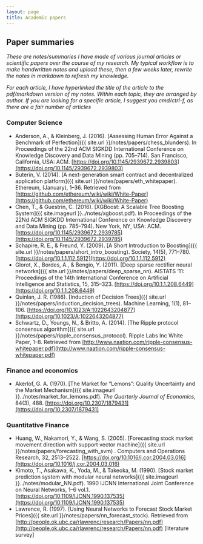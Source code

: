 ```yaml
---
layout: page
title: Academic papers
---
```


<style>
div {
    text-align: left;
}
</style>


## Paper summaries

*These are notes/summaries I have made of various journal articles or scientific papers over the course of my research. My typical workflow is to make handwritten notes and upload these, then a few weeks later, rewrite the notes in markdown to refresh my knowledge.*

*For each article, I have hyperlinked the title of the article to the pdf/markdown version of my notes. Within each topic, they are arranged by author. If you are looking for a specific article, I suggest you cmd/ctrl-f, as there are a fair number of articles*

### Computer Science

- Anderson, A., & Kleinberg, J. (2016). [Assessing Human Error Against a Benchmark of Perfection]({{ site.url }}/notes/papers/chess_blunders). In Proceedings of the 22nd ACM SIGKDD International Conference on Knowledge Discovery and Data Mining (pp. 705–714). San Francisco, California, USA: ACM. [https://doi.org/10.1145/2939672.2939803](https://doi.org/10.1145/2939672.2939803)
- Buterin, V. (2014). [A next-generation smart contract and decentralized application platform]({{ site.url }}/notes/papers/eth_whitepaper). Ethereum, (January), 1–36. Retrieved from [https://github.com/ethereum/wiki/wiki/White-Paper](https://github.com/ethereum/wiki/wiki/White-Paper)
- Chen, T., & Guestrin, C. (2016). [XGBoost: A Scalable Tree Boosting System]({{ site.imageurl }}../notes/xgboost.pdf). In Proceedings of the 22Nd ACM SIGKDD International Conference on Knowledge Discovery and Data Mining (pp. 785–794). New York, NY, USA: ACM. [https://doi.org/10.1145/2939672.2939785](https://doi.org/10.1145/2939672.2939785)
- Schapire, R. E., & Freund, Y. (2009). [A Short Introduction to Boosting]({{ site.url }}/notes/papers/short_intro_boosting). Society, 14(5), 771–780. [https://doi.org/10.1.1.112.5912](https://doi.org/10.1.1.112.5912)
- Glorot, X., Bordes, A., & Bengio, Y. (2011). [Deep sparse rectifier neural networks]({{ site.url }}/notes/papers/deep_sparse_nn). AISTATS ’11: Proceedings of the 14th International Conference on Artificial Intelligence and Statistics, 15, 315–323. [https://doi.org/10.1.1.208.6449](https://doi.org/10.1.1.208.6449)
- Quinlan, J. R. (1986). [Induction of Decision Trees]({{ site.url }}/notes/papers/induction_decision_trees). Machine Learning, 1(1), 81–106. [https://doi.org/10.1023/A:1022643204877](https://doi.org/10.1023/A:1022643204877)
- Schwartz, D., Youngs, N., & Britto, A. (2014). [The Ripple protocol consensus algorithm]({{ site.url }}/notes/papers/ripple_consensus_protocol). Ripple Labs Inc White Paper, 1–8. Retrieved from [http://www.naation.com/ripple-consensus-whitepaper.pdf](http://www.naation.com/ripple-consensus-whitepaper.pdf)

### Finance and economics

- Akerlof, G. A. (1970). [The Market for “Lemons”: Quality Uncertainty and the Market Mechanism]({{ site.imageurl }}../notes/market_for_lemons.pdf). *The Quarterly Journal of Economics*, 84(3), 488. [https://doi.org/10.2307/1879431](https://doi.org/10.2307/1879431)

### Quantitative Finance

- Huang, W., Nakamori, Y., & Wang, S. (2005). [Forecasting stock market movement direction with support vector machine]({{ site.url }}/notes/papers/forecasting_with_svm) . Computers and Operations Research, 32, 2513–2522. [https://doi.org/10.1016/j.cor.2004.03.016](https://doi.org/10.1016/j.cor.2004.03.016)
- Kimoto, T., Asakawa, K., Yoda, M., & Takeoka, M. (1990). [Stock market prediction system with modular neural networks]({{ site.imageurl }}../notes/modular_NN.pdf). 1990 IJCNN International Joint Conference on Neural Networks, 1–6 vol.1. [https://doi.org/10.1109/IJCNN.1990.137535](https://doi.org/10.1109/IJCNN.1990.137535)
- Lawrence, R. (1997). [Using Neural Networks to Forecast Stock Market Prices]({{ site.url }}/notes/papers/nn_forecast_stock). Retrieved from [http://people.ok.ubc.ca/rlawrenc/research/Papers/nn.pdf](http://people.ok.ubc.ca/rlawrenc/research/Papers/nn.pdf) [literature survey]